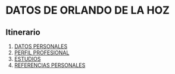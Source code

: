 # DATOS DE ORLANDO DE LA HOZ  
## Itinerario

1. [DATOS PERSONALES](C:\Users\Orlando\Documents\GitHub\proyecto-formativo-grupo2\Hoja_de_vida_Orlando\hoja_de_vida\Hojadevida.md)  
2. [PERFIL PROFESIONAL](C:\Users\Orlando\Documents\GitHub\proyecto-formativo-grupo2\Hoja_de_vida_Orlando\hoja_de_vida\perfilProfesional.md) 
3. [ESTUDIOS](C:\Users\Orlando\Documents\GitHub\proyecto-formativo-grupo2\Hoja_de_vida_Orlando\hoja_de_vida\estudios.md)  
4. [REFERENCIAS PERSONALES](C:\Users\Orlando\Documents\GitHub\proyecto-formativo-grupo2\Hoja_de_vida_Orlando\hoja_de_vida\refePersonales.md) 